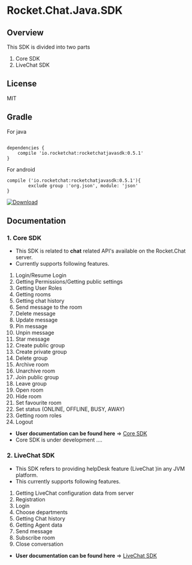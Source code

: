 Rocket.Chat.Java.SDK
=====================================
Overview
--------
This SDK is divided into two parts
1. Core SDK
2. LiveChat SDK

License
-------
MIT

Gradle
------
For java 

```Gradle

dependencies {
    compile 'io.rocketchat:rocketchatjavasdk:0.5.1'
}
```
For android 

```Gradle
compile ('io.rocketchat:rocketchatjavasdk:0.5.1'){
        exclude group :'org.json', module: 'json'
}
```

[ ![Download](https://api.bintray.com/packages/sacoo7/Maven/RocketChat-SDK/images/download.svg) ](https://bintray.com/sacoo7/Maven/RocketChat-SDK/_latestVersion)


Documentation
-------------

### 1. Core SDK
- This SDK is related to **chat** related API's available on the Rocket.Chat server.
- Currently supports following features.
1. Login/Resume Login
2. Getting Permissions/Getting public settings
3. Getting User Roles
4. Getting rooms
5. Getting chat history
6. Send message to the room
7. Delete message
8. Update message
9. Pin message
10. Unpin message
11. Star message
12. Create public group
13. Create private group
14. Delete group 
15. Archive room
16. Unarchive room
17. Join public group
18. Leave group
19. Open room
20. Hide room
21. Set favourite room
22. Set status (ONLINE, OFFLINE, BUSY, AWAY)
23. Getting room roles
24. Logout

- **User documentation can be found here** => [Core SDK](https://github.com/sacOO7/Rocket.Chat.Java.SDK/blob/feature/CoreSDK/docs/ROCKETCHAT.md)
- Core SDK is under development ....

### 2. LiveChat SDK
- This SDK refers to providing helpDesk feature (LiveChat )in any JVM platform.
- This currently supports following features.
1. Getting LiveChat configuration data from server
2. Registration
3. Login
4. Choose departments
5. Getting Chat history
6. Getting Agent data
6. Send message
7. Subscribe room
8. Close conversation

- **User documentation can be found here** => [LiveChat SDK](https://github.com/sacOO7/Rocket.Chat.Java.SDK/blob/feature/CoreSDK/docs/LIVECHAT.md)
